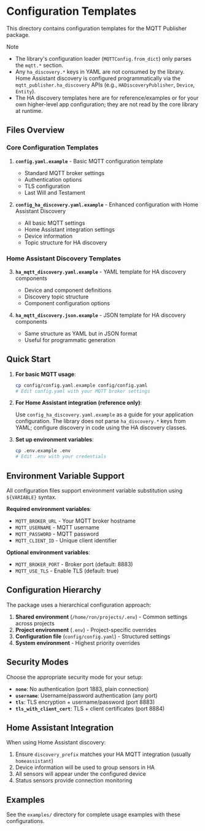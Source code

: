 # Configuration Templates

This directory contains configuration templates for the MQTT Publisher package.

Note
- The library's configuration loader (`MQTTConfig.from_dict`) only parses the `mqtt.*` section.
- Any `ha_discovery.*` keys in YAML are not consumed by the library. Home Assistant discovery is configured programmatically via the `mqtt_publisher.ha_discovery` APIs (e.g., `HADiscoveryPublisher`, `Device`, `Entity`).
- The HA discovery templates here are for reference/examples or for your own higher-level app configuration; they are not read by the core library at runtime.

## Files Overview

### Core Configuration Templates

1. **`config.yaml.example`** - Basic MQTT configuration template

   - Standard MQTT broker settings
   - Authentication options
   - TLS configuration
   - Last Will and Testament

2. **`config_ha_discovery.yaml.example`** - Enhanced configuration with Home Assistant Discovery
   - All basic MQTT settings
   - Home Assistant integration settings
   - Device information
   - Topic structure for HA discovery

### Home Assistant Discovery Templates

3. **`ha_mqtt_discovery.yaml.example`** - YAML template for HA discovery components

   - Device and component definitions
   - Discovery topic structure
   - Component configuration options

4. **`ha_mqtt_discovery.json.example`** - JSON template for HA discovery components
   - Same structure as YAML but in JSON format
   - Useful for programmatic generation

## Quick Start

1. **For basic MQTT usage**:

   ```bash
   cp config/config.yaml.example config/config.yaml
   # Edit config.yaml with your MQTT broker settings
   ```

2. **For Home Assistant integration (reference only)**:

   Use `config_ha_discovery.yaml.example` as a guide for your application configuration. The library does not parse `ha_discovery.*` keys from YAML; configure discovery in code using the HA discovery classes.

3. **Set up environment variables**:
   ```bash
   cp .env.example .env
   # Edit .env with your credentials
   ```

## Environment Variable Support

All configuration files support environment variable substitution using `${VARIABLE}` syntax.

**Required environment variables**:

- `MQTT_BROKER_URL` - Your MQTT broker hostname
- `MQTT_USERNAME` - MQTT username
- `MQTT_PASSWORD` - MQTT password
- `MQTT_CLIENT_ID` - Unique client identifier

**Optional environment variables**:

- `MQTT_BROKER_PORT` - Broker port (default: 8883)
- `MQTT_USE_TLS` - Enable TLS (default: true)

## Configuration Hierarchy

The package uses a hierarchical configuration approach:

1. **Shared environment** (`/home/ron/projects/.env`) - Common settings across projects
2. **Project environment** (`.env`) - Project-specific overrides
3. **Configuration file** (`config/config.yaml`) - Structured settings
4. **System environment** - Highest priority overrides

## Security Modes

Choose the appropriate security mode for your setup:

- **`none`**: No authentication (port 1883, plain connection)
- **`username`**: Username/password authentication (any port)
- **`tls`**: TLS encryption + username/password (port 8883)
- **`tls_with_client_cert`**: TLS + client certificates (port 8884)

## Home Assistant Integration

When using Home Assistant discovery:

1. Ensure `discovery_prefix` matches your HA MQTT integration (usually `homeassistant`)
2. Device information will be used to group sensors in HA
3. All sensors will appear under the configured device
4. Status sensors provide connection monitoring

## Examples

See the `examples/` directory for complete usage examples with these configurations.
